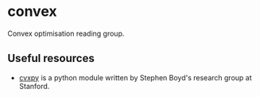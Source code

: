 # convex
Convex optimisation reading group.

## Useful resources

 - [cvxpy](https://www.cvxpy.org) is a python module written by Stephen Boyd's research group at Stanford.
